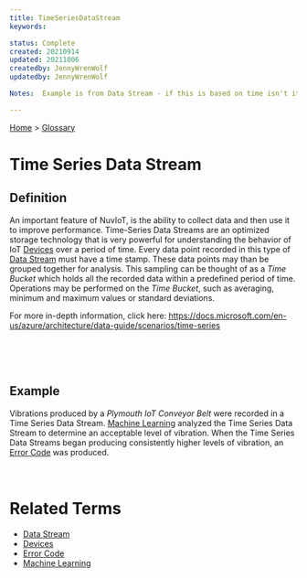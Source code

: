 ```yaml
---
title: TimeSeriesDataStream
keywords: 

status: Complete
created: 20210914
updated: 20211006
createdby: JennyWrenWolf
updatedby: JennyWrenWolf

Notes:  Example is from Data Stream - if this is based on time isn't it a better example here?  Each data point must have a time stamp.  Analysize based on the time stamps.  Time Bucket (a period of time where data is grouped for analysis)

---
```

[Home](../Index.md) > [Glossary](./Index.md)

# Time Series Data Stream
## Definition
An important feature of NuvIoT, is the ability to collect data and then use it to improve performance.  Time-Series Data Streams are an optimized storage technology that is very powerful for understanding the behavior of IoT [Devices](./Device.md) over a period of time. Every data point recorded in this type of [Data Stream](./DataStream.md) must have a time stamp. These data points may than be grouped together for analysis.  This sampling can be thought of as a *Time Bucket* which holds all the recorded data within a predefined period of time.  Operations may be performed on the *Time Bucket*, such as averaging, minimum and maximum values or standard deviations.  

For more in-depth information, click here: https://docs.microsoft.com/en-us/azure/architecture/data-guide/scenarios/time-series

<br>
<br>
<br>

## Example
Vibrations produced by a *Plymouth IoT Conveyor Belt* were recorded in a Time Series Data Stream.  [Machine Learning](./MachineLearning.md) analyzed the Time Series Data Stream to determine an acceptable level of vibration.  When the Time Series Data Streams began producing consistently higher levels of vibration, an [Error Code](./ErrorCode.md) was produced.
<br>
<br>
<br>

# Related Terms
- [Data Stream](./DataStream.md)
- [Devices](./Device.md)
- [Error Code](./ErrorCode.md)
- [Machine Learning](./MachineLearning.md)